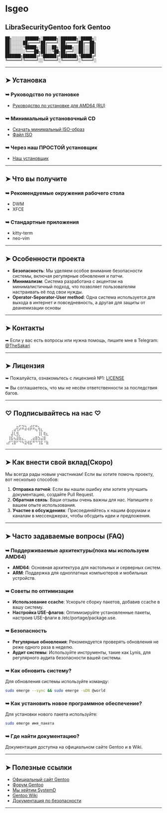 # lsgeo
## LibraSecurityGentoo fork Gentoo

```
██╗░░░░░░██████╗░██████╗░███████╗░█████╗░
██║░░░░░██╔════╝██╔════╝░██╔════╝██╔══██╗
██║░░░░░╚█████╗░██║░░██╗░█████╗░░██║░░██║
██║░░░░░░╚═══██╗██║░░╚██╗██╔══╝░░██║░░██║
███████╗██████╔╝╚██████╔╝███████╗╚█████╔╝
╚══════╝╚═════╝░░╚═════╝░╚══════╝░╚════╝░
```
---

## ➤ Установка

### ➥ Руководство по установке
- [Руководство по установке для AMD64 (RU)](https://wiki.gentoo.org/wiki/Handbook:AMD64/Full/Installation/ru)

### ➥ Минимальный установочный CD
- [Скачать минимальный ISO-образ](https://www.gentoo.org/downloads/)
- [Файл ISO](https://distfiles.gentoo.org/releases/amd64/autobuilds/20240811T170405Z/install-amd64-minimal-20240811T170405Z.iso)

### ➥ Через наш ПРОСТОЙ установщик
- [Наш установщик](https://github.com/igor-bobrov/lsgeo/raw/main/SH/Formating-usb-device.sh)

---

## ➤ Что вы получите

### ➥ Рекомендуемые окружения рабочего стола
- DWM
- XFCE

### ➥ Стандартные приложения
- kitty-term
- neo-vim

---

## ➤ Особенности проекта
- **Безопасность**: Мы уделяем особое внимание безопасности системы, включая регулярные обновления и патчи.
- **Минимализм**: Система разработана с акцентом на минималистичный подход, что позволяет пользователям настраивать её под свои нужды.
- **Operator-Seporator-User method**: Одна система используется для выхода в интернет и повседневность, а другая для защиты от деанемизации основы

---

## ➤ Контакты
➥ Если у вас есть вопросы или нужна помощь, пишите мне в Telegram: [@TheSakari](https://t.me/TheSakari)

---

## ➤ Лицензия
➥ Пожалуйста, ознакомьтесь с лицензией №1: [LICENSE](https://github.com/igor-bobrov/lsgeo/blob/main/LICENSE)

➥ Вы соглашаетесь, что мы не несём ответственности за последствия багов.

---

## ♡ Подписывайтесь на нас ♡
```
⠀⠀⠀⠀⣀⡤⢤⣄⠀⣠⡤⣤⡀
⠀⠀⢀⣴⢫⠞⠛⠾⠺⠟⠛⢦⢻⣆⠀⠀
⠀⠀⣼⢇⣻⡀⠀⠀⠀⠀⠀⠀⢸⡇⢿⣆⠀
⠀⢸⣯⢦⣽⣷⣄⡀⠀⢀⣴⣿⣳⣬⣿
⢠⡞⢩⣿⠋⠙⠳⣽⢾⣯⠛⠙⢹⣯⠘⣷
```


---

## ➤ Как внести свой вклад(Скоро)
Мы всегда рады новым участникам! Если вы хотите помочь проекту, вот несколько способов:
1. **Отправка патчей**: Если вы нашли ошибку или хотите улучшить документацию, создайте Pull Request.
2. **Обратная связь**: Ваши отзывы очень важны для нас. Напишите о вашем опыте использования.
3. **Участие в обсуждениях**: Присоединяйтесь к нашим форумам и каналам в мессенджерах, чтобы обсудить идеи и предложения.

---

## ➤ Часто задаваемые вопросы (FAQ)

### ➥ Поддерживаемые архитектуры(пока мы используем AMD64)
- **AMD64**: Основная архитектура для настольных и серверных систем.
- **ARM**: Поддержка для одноплатных компьютеров и мобильных устройств.

### ➥ Советы по оптимизации
- **Использование ccache**: Ускорьте сборку пакетов, добавив ccache в вашу систему.
- **Настройка USE-флагов**: Оптимизируйте установленные пакеты, настроив USE-флаги в /etc/portage/package.use.

### ➥ Безопасность
- **Регулярные обновления**: Рекомендуется проверять обновления не реже одного раза в неделю.
- **Аудит системы**: Используйте инструменты, такие как Lynis, для регулярного аудита безопасности вашей системы.

### ➥ Как обновить систему?
Для обновления системы используйте команду:
```bash
sudo emerge --sync && sudo emerge -uDN @world
```

### ➥ Как установить новое программное обеспечение?
Для установки нового пакета используйте:
```bash
sudo emerge имя_пакета
```

### ➥ Где найти документацию?
Документация доступна на официальном сайте Gentoo и в Wiki.

---

## ➤ Полезные ссылки
- [Официальный сайт Gentoo](https://www.gentoo.org)
- [Форум Gentoo](https://forums.gentoo.org)
- [Мы хейтим SystemD](https://nosystemd.org/)
- [Gentoo Wiki](https://wiki.gentoo.org)
- [Документация по безопасности](https://wiki.gentoo.org/wiki/Security)
  
---
